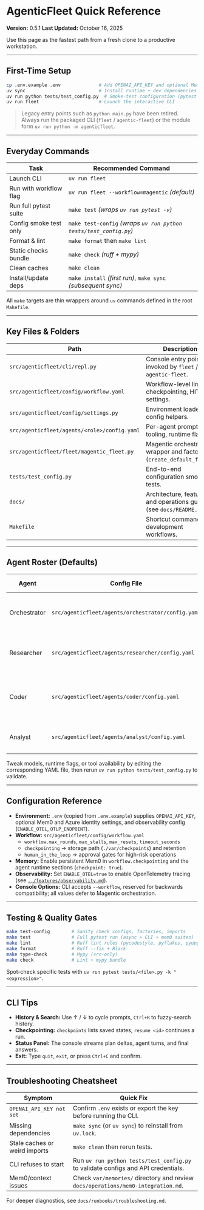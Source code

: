 # AgenticFleet Quick Reference

**Version:** 0.5.1
**Last Updated:** October 16, 2025

Use this page as the fastest path from a fresh clone to a productive workstation.

---

## First-Time Setup

```bash
cp .env.example .env              # Add OPENAI_API_KEY and optional Mem0 settings
uv sync                           # Install runtime + dev dependencies
uv run python tests/test_config.py  # Smoke-test configuration (pytest suite)
uv run fleet                      # Launch the interactive CLI
```

> Legacy entry points such as `python main.py` have been retired. Always run
> the packaged CLI (`fleet` / `agentic-fleet`) or the module form
> `uv run python -m agenticfleet`.

---

## Everyday Commands

| Task                   | Recommended Command                                               |
| ---------------------- | ----------------------------------------------------------------- |
| Launch CLI             | `uv run fleet`                                                    |
| Run with workflow flag | `uv run fleet --workflow=magentic` _(default)_                    |
| Run full pytest suite  | `make test` _(wraps `uv run pytest -v`)_                          |
| Config smoke test only | `make test-config` _(wraps `uv run python tests/test_config.py`)_ |
| Format & lint          | `make format` then `make lint`                                    |
| Static checks bundle   | `make check` _(ruff + mypy)_                                      |
| Clean caches           | `make clean`                                                      |
| Install/update deps    | `make install` _(first run)_, `make sync` _(subsequent sync)_     |

All `make` targets are thin wrappers around `uv` commands defined in the root `Makefile`.

---

## Key Files & Folders

| Path                                         | Description                                                          |
| -------------------------------------------- | -------------------------------------------------------------------- |
| `src/agenticfleet/cli/repl.py`               | Console entry point invoked by `fleet` / `agentic-fleet`.            |
| `src/agenticfleet/config/workflow.yaml`      | Workflow-level limits, checkpointing, HITL settings.                 |
| `src/agenticfleet/config/settings.py`        | Environment loader and config helpers.                               |
| `src/agenticfleet/agents/<role>/config.yaml` | Per-agent prompts, tooling, runtime flags.                           |
| `src/agenticfleet/fleet/magentic_fleet.py`   | Magentic orchestration wrapper and factory (`create_default_fleet`). |
| `tests/test_config.py`                       | End-to-end configuration smoke tests.                                |
| `docs/`                                      | Architecture, feature, and operations guides (see `docs/README.md`). |
| `Makefile`                                   | Shortcut commands for development workflows.                         |

---

## Agent Roster (Defaults)

| Agent        | Config File                                        | Default Model | Enabled Tools                                         | Purpose                                             |
| ------------ | -------------------------------------------------- | ------------- | ----------------------------------------------------- | --------------------------------------------------- |
| Orchestrator | `src/agenticfleet/agents/orchestrator/config.yaml` | `gpt-5`       | —                                                     | Plans tasks, selects speakers, synthesises results. |
| Researcher   | `src/agenticfleet/agents/researcher/config.yaml`   | `gpt-5`       | `web_search_tool`                                     | Performs external research with inline citations.   |
| Coder        | `src/agenticfleet/agents/coder/config.yaml`        | `gpt-5`       | — _(draft-only)_                                      | Drafts code and runbooks; execution stays manual.   |
| Analyst      | `src/agenticfleet/agents/analyst/config.yaml`      | `gpt-5`       | `data_analysis_tool`, `visualization_suggestion_tool` | Interprets data and recommends visuals.             |

Tweak models, runtime flags, or tool availability by editing the corresponding YAML file, then rerun `uv run python tests/test_config.py` to validate.

---

## Configuration Reference

- **Environment:** `.env` (copied from `.env.example`) supplies `OPENAI_API_KEY`, optional Mem0 and Azure identity settings, and observability config (`ENABLE_OTEL`, `OTLP_ENDPOINT`).
- **Workflow:** `src/agenticfleet/config/workflow.yaml`
  - `workflow.max_rounds`, `max_stalls`, `max_resets`, `timeout_seconds`
  - `checkpointing` → storage path (`./var/checkpoints`) and retention
  - `human_in_the_loop` → approval gates for high-risk operations
- **Memory:** Enable persistent Mem0 in `workflow.checkpointing` and the agent runtime sections (`checkpoint: true`).
- **Observability:** Set `ENABLE_OTEL=true` to enable OpenTelemetry tracing (see [`../features/observability.md`](../features/observability.md)).
- **Console Options:** CLI accepts `--workflow`, reserved for backwards compatibility; all values defer to Magentic orchestration.

---

## Testing & Quality Gates

```bash
make test-config        # Sanity check configs, factories, imports
make test               # Full pytest run (async + CLI + mem0 suites)
make lint               # Ruff lint rules (pycodestyle, pyflakes, pyupgrade)
make format             # Ruff --fix + Black
make type-check         # Mypy (src-only)
make check              # Lint + mypy bundle
```

Spot-check specific tests with `uv run pytest tests/<file>.py -k "<expression>"`.

---

## CLI Tips

- **History & Search:** Use ↑ / ↓ to cycle prompts, `Ctrl+R` to fuzzy-search history.
- **Checkpointing:** `checkpoints` lists saved states, `resume <id>` continues a run.
- **Status Panel:** The console streams plan deltas, agent turns, and final answers.
- **Exit:** Type `quit`, `exit`, or press `Ctrl+C` and confirm.

---

## Troubleshooting Cheatsheet

| Symptom                       | Quick Fix                                                                         |
| ----------------------------- | --------------------------------------------------------------------------------- |
| `OPENAI_API_KEY not set`      | Confirm `.env` exists or export the key before running the CLI.                   |
| Missing dependencies          | `make sync` (or `uv sync`) to reinstall from `uv.lock`.                           |
| Stale caches or weird imports | `make clean` then rerun tests.                                                    |
| CLI refuses to start          | Run `uv run python tests/test_config.py` to validate configs and API credentials. |
| Mem0/context issues           | Check `var/memories/` directory and review `docs/operations/mem0-integration.md`. |

For deeper diagnostics, see `docs/runbooks/troubleshooting.md`.
